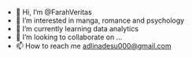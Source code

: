 - 👋 Hi, I’m @FarahVeritas
- 👀 I’m interested in manga, romance and psychology
- 🌱 I’m currently learning data analytics
- 💞️ I’m looking to collaborate on ...
- 📫 How to reach me adlinadesu000@gmail.com

<!---
FarahVeritas/FarahVeritas is a ✨ special ✨ repository because its `README.md` (this file) appears on your GitHub profile.
You can click the Preview link to take a look at your changes.
--->

